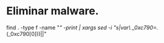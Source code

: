 # Eliminar malware.
find . -type f -name "*" -print | xargs sed -i "s|var\ _0xc790=.*(\_0xc790\[0\]))||"
